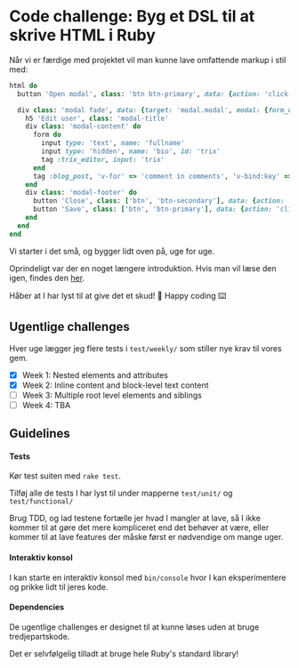 # Code challenge: Byg et DSL til at skrive HTML i Ruby

Når vi er færdige med projektet vil man kunne lave omfattende markup i stil med:

```ruby
html do
  button 'Open modal', class: 'btn btn-primary', data: {action: 'click->modal#open'}

  div class: 'modal fade', data: {target: 'modal.modal', modal: {form_url: users_path}} do
    h5 'Edit user', class: 'modal-title'
    div class: 'modal-content' do
      form do
        input type: 'text', name: 'fullname'
        input type: 'hidden', name: 'bio', id: 'trix'
        tag :trix_editor, input: 'trix'
      end
      tag :blog_post, 'v-for' => 'comment in comments', 'v-bind:key' => 'comment.id'
    end
    div class: 'modal-footer' do
      button 'Close', class: ['btn', 'btn-secondary'], data: {action: 'click->modal#close'}
      button 'Save', class: ['btn', 'btn-primary'], data: {action: 'click->modal#save'}
    end
  end
end
```

Vi starter i det små, og bygger lidt oven på, uge for uge.

Oprindeligt var der en noget længere introduktion. Hvis man vil læse den igen, findes den [her](INTRODUCTION.md).

Håber at I har lyst til at give det et skud! 🙂 Happy coding ⌨️

## Ugentlige challenges
Hver uge lægger jeg flere tests i `test/weekly/` som stiller nye krav til vores gem.

- [x] Week 1: Nested elements and attributes
- [x] Week 2: Inline content and block-level text content
- [ ] Week 3: Multiple root level elements and siblings
- [ ] Week 4: TBA

## Guidelines

#### Tests
Kør test suiten med `rake test`.

Tilføj alle de tests I har lyst til under mapperne `test/unit/` og `test/functional/`

Brug TDD, og lad testene fortælle jer hvad I mangler at lave, så I ikke kommer til at gøre det mere kompliceret end det behøver at være, eller kommer til at lave features der måske først er nødvendige om mange uger.

#### Interaktiv konsol
I kan starte en interaktiv konsol med `bin/console` hvor I kan eksperimentere og prikke lidt til jeres kode.

#### Dependencies
De ugentlige challenges er designet til at kunne løses uden at bruge tredjepartskode.

Det er selvfølgelig tilladt at bruge hele Ruby's standard library!
